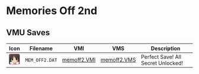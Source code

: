 # Memories Off 2nd

## VMU Saves

| Icon | Filename | VMI | VMS | Description |
|------|----------|-----|-----|-------------|
| ![Memories Off 2nd](../icons/MEM_OFF2.DAT.GIF) | `MEM_OFF2.DAT` | [memoff2.VMI](memoff2.VMI) | [memoff2.VMS](memoff2.VMS) | Perfect Save! All Secret Unlocked! |
